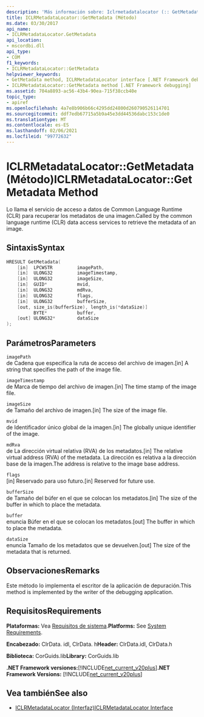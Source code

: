 ```yaml
---
description: 'Más información sobre: Iclrmetadatalocator (:: GetMetadata (método)'
title: ICLRMetadataLocator::GetMetadata (Método)
ms.date: 03/30/2017
api_name:
- ICLRMetadataLocator.GetMetadata
api_location:
- mscordbi.dll
api_type:
- COM
f1_keywords:
- ICLRMetadataLocator::GetMetadata
helpviewer_keywords:
- GetMetadata method, ICLRMetadataLocator interface [.NET Framework debugging]
- ICLRMetadataLocator::GetMetadata method [.NET Framework debugging]
ms.assetid: 704a8893-ac56-43b4-90ea-715f38ccb40e
topic_type:
- apiref
ms.openlocfilehash: 4a7e8b906b66c4295dd24800d260790526114701
ms.sourcegitcommit: ddf7edb67715a5b9a45e3dd44536dabc153c1de0
ms.translationtype: MT
ms.contentlocale: es-ES
ms.lasthandoff: 02/06/2021
ms.locfileid: "99772632"
---
```

# <a name="iclrmetadatalocatorgetmetadata-method"></a><span data-ttu-id="b024c-103">ICLRMetadataLocator::GetMetadata (Método)</span><span class="sxs-lookup"><span data-stu-id="b024c-103">ICLRMetadataLocator::GetMetadata Method</span></span>

<span data-ttu-id="b024c-104">Lo llama el servicio de acceso a datos de Common Language Runtime (CLR) para recuperar los metadatos de una imagen.</span><span class="sxs-lookup"><span data-stu-id="b024c-104">Called by the common language runtime (CLR) data access services to retrieve the metadata of an image.</span></span>  
  
## <a name="syntax"></a><span data-ttu-id="b024c-105">Sintaxis</span><span class="sxs-lookup"><span data-stu-id="b024c-105">Syntax</span></span>  
  
```cpp  
HRESULT GetMetadata(  
    [in]  LPCWSTR         imagePath,  
    [in]  ULONG32         imageTimestamp,  
    [in]  ULONG32         imageSize,  
    [in]  GUID*           mvid,  
    [in]  ULONG32         mdRva,  
    [in]  ULONG32         flags,  
    [in]  ULONG32         bufferSize,  
    [out, size_is(bufferSize), length_is(*dataSize)]  
          BYTE*           buffer,  
    [out] ULONG32*        dataSize  
);  
```  
  
## <a name="parameters"></a><span data-ttu-id="b024c-106">Parámetros</span><span class="sxs-lookup"><span data-stu-id="b024c-106">Parameters</span></span>  

 `imagePath`  
 <span data-ttu-id="b024c-107">de Cadena que especifica la ruta de acceso del archivo de imagen.</span><span class="sxs-lookup"><span data-stu-id="b024c-107">[in] A string that specifies the path of the image file.</span></span>  
  
 `imageTimestamp`  
 <span data-ttu-id="b024c-108">de Marca de tiempo del archivo de imagen.</span><span class="sxs-lookup"><span data-stu-id="b024c-108">[in] The time stamp of the image file.</span></span>  
  
 `imageSize`  
 <span data-ttu-id="b024c-109">de Tamaño del archivo de imagen.</span><span class="sxs-lookup"><span data-stu-id="b024c-109">[in] The size of the image file.</span></span>  
  
 `mvid`  
 <span data-ttu-id="b024c-110">de Identificador único global de la imagen.</span><span class="sxs-lookup"><span data-stu-id="b024c-110">[in] The globally unique identifier of the image.</span></span>  
  
 `mdRva`  
 <span data-ttu-id="b024c-111">de La dirección virtual relativa (RVA) de los metadatos.</span><span class="sxs-lookup"><span data-stu-id="b024c-111">[in] The relative virtual address (RVA) of the metadata.</span></span> <span data-ttu-id="b024c-112">La dirección es relativa a la dirección base de la imagen.</span><span class="sxs-lookup"><span data-stu-id="b024c-112">The address is relative to the image base address.</span></span>  
  
 `flags`  
 <span data-ttu-id="b024c-113">[in] Reservado para uso futuro.</span><span class="sxs-lookup"><span data-stu-id="b024c-113">[in] Reserved for future use.</span></span>  
  
 `bufferSize`  
 <span data-ttu-id="b024c-114">de Tamaño del búfer en el que se colocan los metadatos.</span><span class="sxs-lookup"><span data-stu-id="b024c-114">[in] The size of the buffer in which to place the metadata.</span></span>  
  
 `buffer`  
 <span data-ttu-id="b024c-115">enuncia Búfer en el que se colocan los metadatos.</span><span class="sxs-lookup"><span data-stu-id="b024c-115">[out] The buffer in which to place the metadata.</span></span>  
  
 `dataSize`  
 <span data-ttu-id="b024c-116">enuncia Tamaño de los metadatos que se devuelven.</span><span class="sxs-lookup"><span data-stu-id="b024c-116">[out] The size of the metadata that is returned.</span></span>  
  
## <a name="remarks"></a><span data-ttu-id="b024c-117">Observaciones</span><span class="sxs-lookup"><span data-stu-id="b024c-117">Remarks</span></span>  

 <span data-ttu-id="b024c-118">Este método lo implementa el escritor de la aplicación de depuración.</span><span class="sxs-lookup"><span data-stu-id="b024c-118">This method is implemented by the writer of the debugging application.</span></span>  
  
## <a name="requirements"></a><span data-ttu-id="b024c-119">Requisitos</span><span class="sxs-lookup"><span data-stu-id="b024c-119">Requirements</span></span>  

 <span data-ttu-id="b024c-120">**Plataformas:** Vea [Requisitos de sistema](../../get-started/system-requirements.md).</span><span class="sxs-lookup"><span data-stu-id="b024c-120">**Platforms:** See [System Requirements](../../get-started/system-requirements.md).</span></span>  
  
 <span data-ttu-id="b024c-121">**Encabezado:** ClrData. idl, ClrData. h</span><span class="sxs-lookup"><span data-stu-id="b024c-121">**Header:** ClrData.idl, ClrData.h</span></span>  
  
 <span data-ttu-id="b024c-122">**Biblioteca:** CorGuids.lib</span><span class="sxs-lookup"><span data-stu-id="b024c-122">**Library:** CorGuids.lib</span></span>  
  
 <span data-ttu-id="b024c-123">**.NET Framework versiones:**[!INCLUDE[net_current_v20plus](../../../../includes/net-current-v20plus-md.md)]</span><span class="sxs-lookup"><span data-stu-id="b024c-123">**.NET Framework Versions:** [!INCLUDE[net_current_v20plus](../../../../includes/net-current-v20plus-md.md)]</span></span>  
  
## <a name="see-also"></a><span data-ttu-id="b024c-124">Vea también</span><span class="sxs-lookup"><span data-stu-id="b024c-124">See also</span></span>

- [<span data-ttu-id="b024c-125">ICLRMetadataLocator (Interfaz)</span><span class="sxs-lookup"><span data-stu-id="b024c-125">ICLRMetadataLocator Interface</span></span>](iclrmetadatalocator-interface.md)

